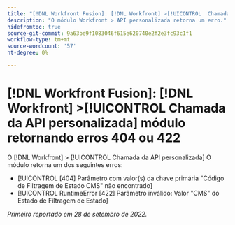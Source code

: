 ```yaml
---
title: "[!DNL Workfront Fusion]: [!DNL Workfront] >[!UICONTROL  Chamada da API personalizada] módulo retornando erros 404 ou 422"
description: "O módulo Workfront > API personalizada retorna um erro."
hidefromtoc: true
source-git-commit: 9a63be9f1083046f615e620740e2f2e3fc93c1f1
workflow-type: tm+mt
source-wordcount: '57'
ht-degree: 0%

---
```



# [!DNL Workfront Fusion]: [!DNL Workfront] >[!UICONTROL  Chamada da API personalizada] módulo retornando erros 404 ou 422

O [!DNL Workfront] > [!UICONTROL Chamada da API personalizada] O módulo retorna um dos seguintes erros:

* [!UICONTROL [404] Parâmetro com valor(s) da chave primária &quot;Código de Filtragem de Estado CMS&quot; não encontrado]
* [!UICONTROL RuntimeError [422] Parâmetro inválido: Valor &quot;CMS&quot; do Estado de Filtragem de Estado]

_Primeiro reportado em 28 de setembro de 2022._

